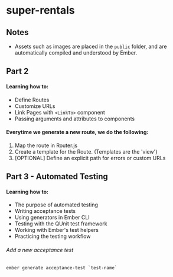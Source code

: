 # super-rentals

## Notes
  - Assets such as images are placed in the `public` folder, and are automatically compiled and understood by Ember.

## Part 2 
#### Learning how to:
- Define Routes
- Customize URLs
- Link Pages with `<LinkTo>` component
- Passing arguments and attributes to components

#### Everytime we generate a new route, we do the following:
1. Map the route in Router.js
2. Create a template for the Route. (Templates are the 'view')
3. [OPTIONAL] Define an explicit path for errors or custom URLs

## Part 3 - Automated Testing
#### Learning how to:
- The purpose of automated testing
- Writing acceptance tests
- Using generators in Ember CLI
- Testing with the QUnit test framework
- Working with Ember's test helpers
- Practicing the testing workflow

###### Add a new acceptance test
```
ember generate acceptance-test `test-name`
```